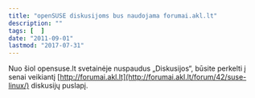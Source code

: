 ```yaml
---
title: "openSUSE diskusijoms bus naudojama forumai.akl.lt"
description: ""
tags: [  ]
date: "2011-09-01"
lastmod: "2017-07-31"
---
```

Nuo šiol opensuse.lt svetainėje nuspaudus „Diskusijos“, būsite perkelti į senai veikiantį [http://forumai.akl.lt](http://forumai.akl.lt/forum/42/suse-linux/) diskusijų puslapį.
